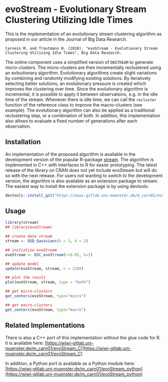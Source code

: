 # evoStream - Evolutionary Stream Clustering Utilizing Idle Times

This is the implementation of an evolutionary stream clustering algorithm as proposed in our article in the Journal of Big Data Research.

```
Carnein M. and Trautmann H. (2018), "evoStream - Evolutionary Stream Clustering Utilizing Idle Times", Big Data Research. 
```

The online component uses a simplified version of `DBSTREAM` to generate micro-clusters.
The micro-clusters are then incrementally reclustered using an evloutionary algorithm.
Evolutionary algorithms create slight variations by combining and randomly modifying existing solutions.
By iteratively selecting better solutions, an evolutionary pressure is created which improves the clustering over time.
Since the evolutionary algorithm is incremental, it is possible to apply it between observations, e.g. in the idle time of the stream.
Whenever there is idle time, we can call the `recluster` function of the reference class to improve the macro-clusters (see example).
The evolutionary algorithm can also be applied as a traditional reclustering step, or a combination of both.
In addition, this implementation also allows to evaluate a fixed number of generations after each observation.

## Installation

An implementation of the proposed algorithm is available in the development version of the popular R-package [stream](https://github.com/mhahsler/stream).
The algorithm is implemented in C++ with interfaces to R for easier prototyping.
The latest release of the library on CRAN does not yet include evoStream but will do so with the next release. 
For users not wanting to switch to the development version, the algorithm is also available as an extension package to stream.
The easiest way to install the extension package is by using devtools:

```R
devtools::install_git("https://wiwi-gitlab.uni-muenster.de/m_carn01/evoStream")
```

## Usage

```R
library(stream)
## library(evoStream)

## create data stream
stream <- DSD_Gaussians(k = 3, d = 2)

## initialize evoStream
evoStream <- DSC_evoStream(r=0.05, k=3)

## update model
update(evoStream, stream, n = 1200)

## plot the result
plot(evoStream, stream, type = "both")

## get micro-clusters
get_centers(evoStream, type="micro")

## get macro-clusters
get_centers(evoStream, type="macro")
```


## Related Implementations

There is also a C++ port of this implementation without the glue code for R. It is available here: [https://wiwi-gitlab.uni-muenster.de/m_carn01/evoStream_C](https://wiwi-gitlab.uni-muenster.de/m_carn01/evoStream_C)

In addition, a Python port is available as a Python module here: [https://wiwi-gitlab.uni-muenster.de/m_carn01/evoStream_python](https://wiwi-gitlab.uni-muenster.de/m_carn01/evoStream_python)
